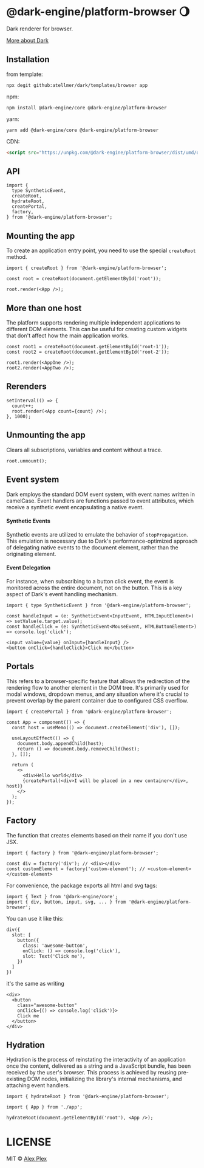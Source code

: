# @dark-engine/platform-browser 🌖

Dark renderer for browser.

[More about Dark](https://github.com/atellmer/dark)

## Installation

from template:
```
npx degit github:atellmer/dark/templates/browser app
```

npm:
```
npm install @dark-engine/core @dark-engine/platform-browser
```

yarn:
```
yarn add @dark-engine/core @dark-engine/platform-browser
```

CDN:
```html
<script src="https://unpkg.com/@dark-engine/platform-browser/dist/umd/dark-platform-browser.production.min.js"></script>
```

## API

```tsx
import {
  type SyntheticEvent,
  createRoot,
  hydrateRoot,
  createPortal,
  factory,
} from '@dark-engine/platform-browser';
```

## Mounting the app
To create an application entry point, you need to use the special `createRoot` method.

```tsx
import { createRoot } from '@dark-engine/platform-browser';
```
```tsx
const root = createRoot(document.getElementById('root'));

root.render(<App />);
```

## More than one host
The platform supports rendering multiple independent applications to different DOM elements. This can be useful for creating custom widgets that don't affect how the main application works.

```tsx
const root1 = createRoot(document.getElementById('root-1'));
const root2 = createRoot(document.getElementById('root-2'));

root1.render(<AppOne />);
root2.render(<AppTwo />);
```

## Rerenders

```tsx
setInterval(() => {
  count++;
  root.render(<App count={count} />);
}, 1000);
```
## Unmounting the app
Clears all subscriptions, variables and content without a trace.

```tsx
root.unmount();
```

## Event system

Dark employs the standard DOM event system, with event names written in camelCase. Event handlers are functions passed to event attributes, which receive a synthetic event encapsulating a native event.

#### Synthetic Events

Synthetic events are utilized to emulate the behavior of `stopPropagation`. This emulation is necessary due to Dark's performance-optimized approach of delegating native events to the document element, rather than the originating element.

#### Event Delegation

For instance, when subscribing to a button click event, the event is monitored across the entire document, not on the button. This is a key aspect of Dark's event handling mechanism.

```tsx
import { type SyntheticEvent } from '@dark-engine/platform-browser';
```

```tsx
const handleInput = (e: SyntheticEvent<InputEvent, HTMLInputElement>) => setValue(e.target.value);
const handleClick = (e: SyntheticEvent<MouseEvent, HTMLButtonElement>) => console.log('click');

<input value={value} onInput={handleInput} />
<button onClick={handleClick}>Click me</button>
```

## Portals

This refers to a browser-specific feature that allows the redirection of the rendering flow to another element in the DOM tree. It's primarily used for modal windows, dropdown menus, and any situation where it's crucial to prevent overlap by the parent container due to configured CSS overflow.

```tsx
import { createPortal } from '@dark-engine/platform-browser';
```

```tsx
const App = component(() => {
  const host = useMemo(() => document.createElement('div'), []);

  useLayoutEffect(() => {
    document.body.appendChild(host);
    return () => document.body.removeChild(host);
  }, []);

  return (
    <>
      <div>Hello world</div>
      {createPortal(<div>I will be placed in a new container</div>, host)}
    </>
  );
});
```

## Factory

The function that creates elements based on their name if you don't use JSX.

```tsx
import { factory } from '@dark-engine/platform-browser';
```

```tsx
const div = factory('div'); // <div></div>
const customElement = factory('custom-element'); // <custom-element></custom-element>
```

For convenience, the package exports all html and svg tags:

```tsx
import { Text } from '@dark-engine/core';
import { div, button, input, svg, ... } from '@dark-engine/platform-browser';
```

You can use it like this:

```tsx
div({
  slot: [
    button({
      class: 'awesome-button',
      onClick: () => console.log('click'),
      slot: Text('Click me'),
    })
  ]
})
```

it's the same as writing

```tsx
<div>
  <button
    class="awesome-button"
    onClick={() => console.log('click')}>
    Click me
  </button>
</div>
```

## Hydration

Hydration is the process of reinstating the interactivity of an application once the content, delivered as a string and a JavaScript bundle, has been received by the user's browser. This process is achieved by reusing pre-existing DOM nodes, initializing the library's internal mechanisms, and attaching event handlers.

```tsx
import { hydrateRoot } from '@dark-engine/platform-browser';

import { App } from './app';

hydrateRoot(document.getElementById('root'), <App />);
```

# LICENSE

MIT © [Alex Plex](https://github.com/atellmer)

